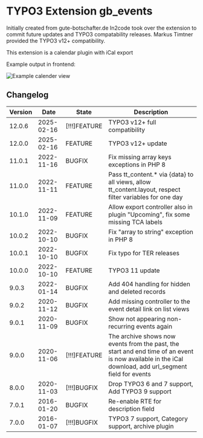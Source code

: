 # TYPO3 Extension gb_events

Initially created from gute-botschafter.de
In2code took over the extension to commit future updates and TYPO3 compatability releases.
Markus Timtner provided the TYPO3 v12+ compatibility.

This extension is a calendar plugin with iCal export

Example output in frontend:

![Example calender view](Documentation/Images/screenshot_frontend.png "Example calender view")

## Changelog

| Version | Date       | State        | Description                                                                                                                                            |
|---------|------------|--------------|--------------------------------------------------------------------------------------------------------------------------------------------------------|
| 12.0.6  | 2025-02-16 | [!!!]FEATURE | TYPO3 v12+ full compatibility                                                                                                                          |
| 12.0.0  | 2025-02-16 | FEATURE      | TYPO3 v12+ update                                                                                                                                      |
| 11.0.1  | 2022-11-16 | BUGFIX       | Fix missing array keys exceptions in PHP 8                                                                                                             |
| 11.0.0  | 2022-11-11 | FEATURE      | Pass tt_content.* via {data} to all views, allow tt_content.layout, respect filter variables for one day                                               |
| 10.1.0  | 2022-11-09 | FEATURE      | Allow export controller also in plugin "Upcoming", fix some missing TCA labels                                                                         |
| 10.0.2  | 2022-10-10 | BUGFIX       | Fix "array to string" exception in PHP 8                                                                                                               |
| 10.0.1  | 2022-10-10 | BUGFIX       | Fix typo for TER releases                                                                                                                              |
| 10.0.0  | 2022-10-10 | FEATURE      | TYPO3 11 update                                                                                                                                        |
| 9.0.3   | 2022-01-14 | BUGFIX       | Add 404 handling for hidden and deleted records                                                                                                        |
| 9.0.2   | 2020-11-12 | BUGFIX       | Add missing controller to the event detail link on list views                                                                                          |
| 9.0.1   | 2020-11-09 | BUGFIX       | Show not appearing non-recurring events again                                                                                                          |
| 9.0.0   | 2020-11-06 | [!!!]FEATURE | The archive shows now events from the past, the start and end time of an event is now available in the iCal download, add url_segment field for events |
| 8.0.0   | 2020-11-03 | [!!!]BUGFIX  | Drop TYPO3 6 and 7 support, Add TYPO3 9 support                                                                                                        |
| 7.0.1   | 2016-01-20 | BUGFIX       | Re-enable RTE for description field                                                                                                                    |
| 7.0.0   | 2016-01-07 | [!!!]BUGFIX  | TYPO3 7 support, Category support, archive plugin                                                                                                      |
